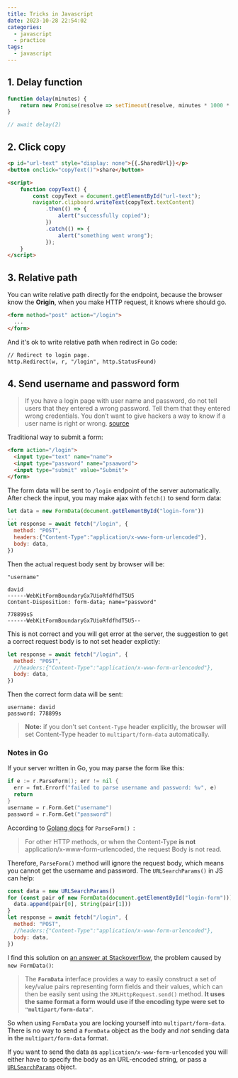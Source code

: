 ```yaml
---
title: Tricks in Javascript
date: 2023-10-28 22:54:02
categories:
  - javascript
  - practice
tags:
  - javascript
---
```


## 1. Delay function

```js
function delay(minutes) {
    return new Promise(resolve => setTimeout(resolve, minutes * 1000 * 60));
}

// await delay(2)
```

## 2. Click copy

```html
<p id="url-text" style="display: none">{{.SharedUrl}}</p>
<button onclick="copyText()">share</button>

<script>
    function copyText() {
        const copyText = document.getElementById("url-text");
        navigator.clipboard.writeText(copyText.textContent)
            .then(() => {
                alert("successfully copied");
            })
            .catch(() => {
                alert("something went wrong");
            });
    }
</script>
```

## 3. Relative path

You can write relative path directly for the endpoint, because the browser know the **Origin**, when you make HTTP request, it knows where should go.

```html
<form method="post" action="/login">
  ...
</form>
```

And it's ok to write relative path when redirect in Go code:

```html
// Redirect to login page.
http.Redirect(w, r, "/login", http.StatusFound)
```

## 4. Send username and password form

> If you have a login page with user name and password, do not tell users that they entered a wrong password. Tell them that they entered wrong credentials. You don’t want to give hackers a way to know if a user name is right or wrong. [source](https://www.reddit.com/r/PHPhelp/comments/14pwb53/comment/jqk830i/?utm_source=share&utm_medium=web2x&context=3) 

Traditional way to submit a form:

```html
<form action="/login">
  <input type="text" name="name">
  <input type="password" name="psaaword">
  <input type="submit" value="Submit">
</form> 
```

The form data will be sent to `/login` endpoint of the server automatically. After check the input, you may make ajax with `fetch()` to send form data:

```js
let data = new FormData(document.getElementById("login-form"))
...
let response = await fetch("/login", {
  method: "POST",
  headers:{"Content-Type":"application/x-www-form-urlencoded"},
  body: data,
})
```

Then the actual request body sent by browser will be:

```
"username"

david
------WebKitFormBoundaryGx7UioRfdfhdT5U5
Content-Disposition: form-data; name="password"

778899sS
------WebKitFormBoundaryGx7UioRfdfhdT5U5--
```

This is not correct and you will get error at the server, the suggestion to get a correct request body is to not set header explictly:

```js
let response = await fetch("/login", {
  method: "POST",
  //headers:{"Content-Type":"application/x-www-form-urlencoded"},
  body: data,
})
```

Then the correct form data will be sent:

``` 
username: david
password: 778899s
```

> **Note:** if you don't set `Content-Type` header explicitly, the browser will set Content-Type header to `multipart/form-data` automatically. 

### Notes in Go

If your server written in Go, you may parse the form like this:

```go
if e := r.ParseForm(); err != nil {
  err = fmt.Errorf("failed to parse username and password: %v", e)
  return
}
username = r.Form.Get("username")
password = r.Form.Get("password")
```

According to [Golang docs](https://pkg.go.dev/net/http#Request.ParseForm) for `ParseForm() `: 

> For other HTTP methods, or when the Content-Type **is not** application/x-www-form-urlencoded, the request Body is not read. 

Therefore, `ParseForm()` method will ignore the request body, which means you cannot get the username and password. The `URLSearchParams()` in JS can help:

```js
const data = new URLSearchParams()
for (const pair of new FormData(document.getElementById("login-form"))) {
  data.append(pair[0], String(pair[1]))
}
let response = await fetch("/login", {
  method: "POST",
  //headers:{"Content-Type":"application/x-www-form-urlencoded"},
  body: data,
})
```

I find this solution on [an answer at Stackoverflow](https://stackoverflow.com/a/46642899/16317008), the problem caused by `new FormData()`:

> The **`FormData`** interface provides a way to easily construct a set of key/value pairs representing form fields and their values, which can then be easily sent using the `XMLHttpRequest.send()` method. **It uses the same format a form would use if the encoding type were set to `"multipart/form-data"`**.

So when using `FormData` you are locking yourself into `multipart/form-data`. There is no way to send a `FormData` object as the body and *not* sending data in the `multipart/form-data` format.

If you want to send the data as `application/x-www-form-urlencoded` you will either have to specify the body as an URL-encoded string, or pass a [`URLSearchParams`](https://developer.mozilla.org/en-US/docs/Web/API/URLSearchParams) object. 
